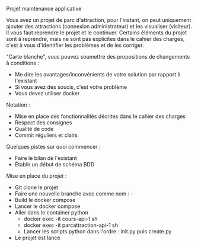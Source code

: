 Projet maintenance applicative

Vous avez un projet de parc d'attraction, pour l'instant, on peut uniquement ajouter des attractions (connexion administrateur) et les visualiser (visiteur).
Il vous faut reprendre le projet et le continuer.
Certains éléments du projet sont à reprendre, mais ne sont pas explicites dans le cahier des charges, c'est à vous d'identifier les problèmes et de les corriger.


"Carte blanche", vous pouvez soumettre des propositions de changements à conditions :
- Me dire les avantages/inconvénients de votre solution par rapport à l'existant
- Si vous avez des soucis, c'est votre problème
- Vous devez utiliser docker


Notation :
- Mise en place des fonctionnalités décrites dans le cahier des charges
- Respect des consignes
- Qualité de code
- Commit réguliers et clairs


Quelques pistes sur quoi commencer :
- Faire le bilan de l'existant 
- Établir un début de schéma BDD

Mise en place du projet :
- Git clone le projet
- Faire une nouvelle branche avec comme nom : <NOM>-<PRENOM>
- Build le docker compose
- Lancer le docker compose
- Aller dans le container python
  - docker exec -it cours-api-1 sh
  - docker exec -it parcattraction-api-1 sh
  - Lancer les scripts python dans l'ordre : init.py puis create.py
- Le projet est lancé

